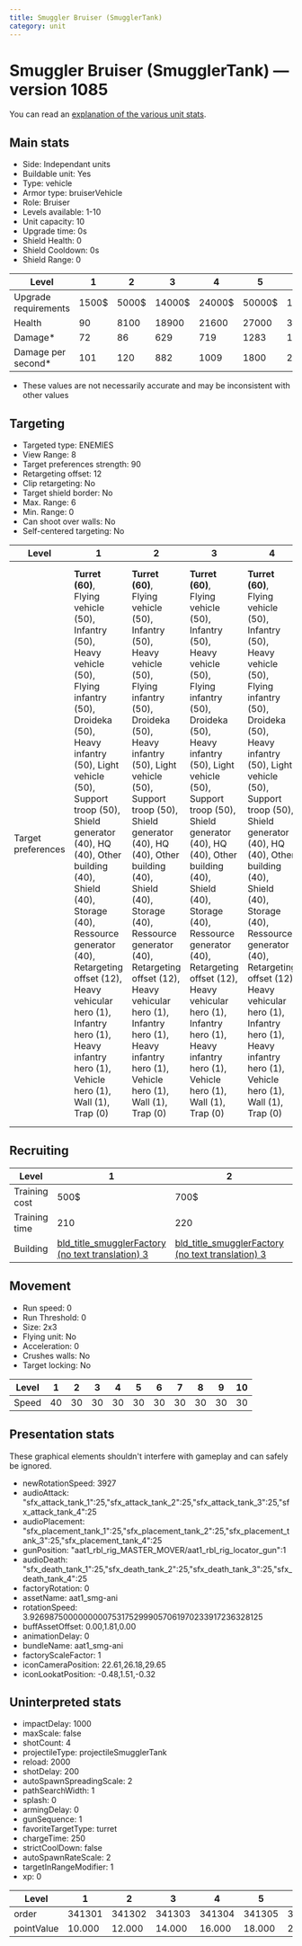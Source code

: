 ```yaml
---
title: Smuggler Bruiser (SmugglerTank)
category: unit
---
```


# Smuggler Bruiser (SmugglerTank) — version 1085

You can read an [explanation  of the various unit stats](unitexplained.md).

## Main stats

  * Side: Independant units
  * Buildable unit: Yes
  * Type: vehicle
  * Armor type: bruiserVehicle
  * Role: Bruiser
  * Levels available: 1-10
  * Unit capacity: 10
  * Upgrade time: 0s
  * Shield Health: 0
  * Shield Cooldown: 0s
  * Shield Range: 0

|Level               |1    |2    |3     |4     |5     |6      |7      |8      |9       |10      |
|--------------------|-----|-----|------|------|------|-------|-------|-------|--------|--------|
|Upgrade requirements|1500$|5000$|14000$|24000$|50000$|100000$|200000$|750000$|2000000$|4000000$|
|Health              |90   |8100 |18900 |21600 |27000 |30000  |33000  |36000  |39000   |45000   |
|Damage*             |72   |86   |629   |719   |1283  |1425   |1568   |1710   |1853    |2138    |
|Damage per second*  |101  |120  |882   |1009  |1800  |2000   |2200   |2400   |2600    |3000    |

* These values are not necessarily accurate and may be inconsistent with other values

## Targeting

  * Targeted type: ENEMIES
  * View Range: 8
  * Target preferences strength: 90
  * Retargeting offset: 12
  * Clip retargeting: No
  * Target shield border: No
  * Max. Range: 6
  * Min. Range: 0
  * Can shoot over walls: No
  * Self-centered targeting: No

|Level             |1                                                                                                                                                                                                                                                                                                                                                                                                                       |2                                                                                                                                                                                                                                                                                                                                                                                                                       |3                                                                                                                                                                                                                                                                                                                                                                                                                       |4                                                                                                                                                                                                                                                                                                                                                                                                                       |5                                                                                                                                                                                                                                                                                                                                                                                                                           |6                                                                                                                                                                                                                                                                                                                                                                                                                           |7                                                                                                                                                                                                                                                                                                                                                                                                                           |8                                                                                                                                                                                                                                                                                                                                                                                                                           |9                                                                                                                                                                                                                                                                                                                                                                                                                           |10                                                                                                                                                                                                                                                                                                                                                                                                                          |
|------------------|------------------------------------------------------------------------------------------------------------------------------------------------------------------------------------------------------------------------------------------------------------------------------------------------------------------------------------------------------------------------------------------------------------------------|------------------------------------------------------------------------------------------------------------------------------------------------------------------------------------------------------------------------------------------------------------------------------------------------------------------------------------------------------------------------------------------------------------------------|------------------------------------------------------------------------------------------------------------------------------------------------------------------------------------------------------------------------------------------------------------------------------------------------------------------------------------------------------------------------------------------------------------------------|------------------------------------------------------------------------------------------------------------------------------------------------------------------------------------------------------------------------------------------------------------------------------------------------------------------------------------------------------------------------------------------------------------------------|----------------------------------------------------------------------------------------------------------------------------------------------------------------------------------------------------------------------------------------------------------------------------------------------------------------------------------------------------------------------------------------------------------------------------|----------------------------------------------------------------------------------------------------------------------------------------------------------------------------------------------------------------------------------------------------------------------------------------------------------------------------------------------------------------------------------------------------------------------------|----------------------------------------------------------------------------------------------------------------------------------------------------------------------------------------------------------------------------------------------------------------------------------------------------------------------------------------------------------------------------------------------------------------------------|----------------------------------------------------------------------------------------------------------------------------------------------------------------------------------------------------------------------------------------------------------------------------------------------------------------------------------------------------------------------------------------------------------------------------|----------------------------------------------------------------------------------------------------------------------------------------------------------------------------------------------------------------------------------------------------------------------------------------------------------------------------------------------------------------------------------------------------------------------------|----------------------------------------------------------------------------------------------------------------------------------------------------------------------------------------------------------------------------------------------------------------------------------------------------------------------------------------------------------------------------------------------------------------------------|
|Target preferences|**Turret (60)**, Flying vehicle (50), Infantry (50), Heavy vehicle (50), Flying infantry (50), Droideka (50), Heavy infantry (50), Light vehicle (50), Support troop (50), Shield generator (40), HQ (40), Other building (40), Shield (40), Storage (40), Ressource generator (40), Retargeting offset (12), Heavy vehicular hero (1), Infantry hero (1), Heavy infantry hero (1), Vehicle hero (1), Wall (1), Trap (0)|**Turret (60)**, Flying vehicle (50), Infantry (50), Heavy vehicle (50), Flying infantry (50), Droideka (50), Heavy infantry (50), Light vehicle (50), Support troop (50), Shield generator (40), HQ (40), Other building (40), Shield (40), Storage (40), Ressource generator (40), Retargeting offset (12), Heavy vehicular hero (1), Infantry hero (1), Heavy infantry hero (1), Vehicle hero (1), Wall (1), Trap (0)|**Turret (60)**, Flying vehicle (50), Infantry (50), Heavy vehicle (50), Flying infantry (50), Droideka (50), Heavy infantry (50), Light vehicle (50), Support troop (50), Shield generator (40), HQ (40), Other building (40), Shield (40), Storage (40), Ressource generator (40), Retargeting offset (12), Heavy vehicular hero (1), Infantry hero (1), Heavy infantry hero (1), Vehicle hero (1), Wall (1), Trap (0)|**Turret (60)**, Flying vehicle (50), Infantry (50), Heavy vehicle (50), Flying infantry (50), Droideka (50), Heavy infantry (50), Light vehicle (50), Support troop (50), Shield generator (40), HQ (40), Other building (40), Shield (40), Storage (40), Ressource generator (40), Retargeting offset (12), Heavy vehicular hero (1), Infantry hero (1), Heavy infantry hero (1), Vehicle hero (1), Wall (1), Trap (0)|**Turret (60)**, Heavy vehicular hero (50), Flying vehicle (50), Infantry hero (50), Infantry (50), Heavy vehicle (50), Heavy infantry hero (50), Flying infantry (50), Droideka (50), Heavy infantry (50), Vehicle hero (50), Light vehicle (50), Support troop (50), Shield generator (40), HQ (40), Other building (40), Shield (40), Storage (40), Ressource generator (40), Retargeting offset (12), Wall (1), Trap (0)|**Turret (60)**, Heavy vehicular hero (50), Flying vehicle (50), Infantry hero (50), Infantry (50), Heavy vehicle (50), Heavy infantry hero (50), Flying infantry (50), Droideka (50), Heavy infantry (50), Vehicle hero (50), Light vehicle (50), Support troop (50), Shield generator (40), HQ (40), Other building (40), Shield (40), Storage (40), Ressource generator (40), Retargeting offset (12), Wall (1), Trap (0)|**Turret (60)**, Heavy vehicular hero (50), Flying vehicle (50), Infantry hero (50), Infantry (50), Heavy vehicle (50), Heavy infantry hero (50), Flying infantry (50), Droideka (50), Heavy infantry (50), Vehicle hero (50), Light vehicle (50), Support troop (50), Shield generator (40), HQ (40), Other building (40), Shield (40), Storage (40), Ressource generator (40), Retargeting offset (12), Wall (1), Trap (0)|**Turret (60)**, Heavy vehicular hero (50), Flying vehicle (50), Infantry hero (50), Infantry (50), Heavy vehicle (50), Heavy infantry hero (50), Flying infantry (50), Droideka (50), Heavy infantry (50), Vehicle hero (50), Light vehicle (50), Support troop (50), Shield generator (40), HQ (40), Other building (40), Shield (40), Storage (40), Ressource generator (40), Retargeting offset (12), Wall (1), Trap (0)|**Turret (60)**, Heavy vehicular hero (50), Flying vehicle (50), Infantry hero (50), Infantry (50), Heavy vehicle (50), Heavy infantry hero (50), Flying infantry (50), Droideka (50), Heavy infantry (50), Vehicle hero (50), Light vehicle (50), Support troop (50), Shield generator (40), HQ (40), Other building (40), Shield (40), Storage (40), Ressource generator (40), Retargeting offset (12), Wall (1), Trap (0)|**Turret (60)**, Heavy vehicular hero (50), Flying vehicle (50), Infantry hero (50), Infantry (50), Heavy vehicle (50), Heavy infantry hero (50), Flying infantry (50), Droideka (50), Heavy infantry (50), Vehicle hero (50), Light vehicle (50), Support troop (50), Shield generator (40), HQ (40), Other building (40), Shield (40), Storage (40), Ressource generator (40), Retargeting offset (12), Wall (1), Trap (0)|

## Recruiting

|Level        |1                                                                        |2                                                                        |3                                                                        |4                                                                        |5                                                                        |6                                                                        |7                                                                        |8                                                                        |9                                                                        |10                                                                        |
|-------------|-------------------------------------------------------------------------|-------------------------------------------------------------------------|-------------------------------------------------------------------------|-------------------------------------------------------------------------|-------------------------------------------------------------------------|-------------------------------------------------------------------------|-------------------------------------------------------------------------|-------------------------------------------------------------------------|-------------------------------------------------------------------------|--------------------------------------------------------------------------|
|Training cost|500$                                                                     |700$                                                                     |900$                                                                     |1100$                                                                    |1300$                                                                    |1500$                                                                    |1700$                                                                    |1900$                                                                    |2100$                                                                    |2300$                                                                     |
|Training time|210                                                                      |220                                                                      |230                                                                      |240                                                                      |250                                                                      |260                                                                      |270                                                                      |280                                                                      |290                                                                      |300                                                                       |
|Building     |[bld_title_smugglerFactory (no text translation) 3](smugglerFactory.html)|[bld_title_smugglerFactory (no text translation) 3](smugglerFactory.html)|[bld_title_smugglerFactory (no text translation) 3](smugglerFactory.html)|[bld_title_smugglerFactory (no text translation) 4](smugglerFactory.html)|[bld_title_smugglerFactory (no text translation) 5](smugglerFactory.html)|[bld_title_smugglerFactory (no text translation) 6](smugglerFactory.html)|[bld_title_smugglerFactory (no text translation) 7](smugglerFactory.html)|[bld_title_smugglerFactory (no text translation) 8](smugglerFactory.html)|[bld_title_smugglerFactory (no text translation) 9](smugglerFactory.html)|[bld_title_smugglerFactory (no text translation) 10](smugglerFactory.html)|

## Movement

  * Run speed: 0
  * Run Threshold: 0
  * Size: 2x3
  * Flying unit: No
  * Acceleration: 0
  * Crushes walls: No
  * Target locking: No

|Level|1 |2 |3 |4 |5 |6 |7 |8 |9 |10|
|-----|--|--|--|--|--|--|--|--|--|--|
|Speed|40|30|30|30|30|30|30|30|30|30|

## Presentation stats

These graphical elements shouldn't interfere with gameplay and can safely be ignored.

  * newRotationSpeed: 3927
  * audioAttack: "sfx_attack_tank_1":25,"sfx_attack_tank_2":25,"sfx_attack_tank_3":25,"sfx_attack_tank_4":25
  * audioPlacement: "sfx_placement_tank_1":25,"sfx_placement_tank_2":25,"sfx_placement_tank_3":25,"sfx_placement_tank_4":25
  * gunPosition: "aat1_rbl_rig_MASTER_MOVER/aat1_rbl_rig_locator_gun":1
  * audioDeath: "sfx_death_tank_1":25,"sfx_death_tank_2":25,"sfx_death_tank_3":25,"sfx_death_tank_4":25
  * factoryRotation: 0
  * assetName: aat1_smg-ani
  * rotationSpeed: 3.92698750000000007531752999057061970233917236328125
  * buffAssetOffset: 0.00,1.81,0.00
  * animationDelay: 0
  * bundleName: aat1_smg-ani
  * factoryScaleFactor: 1
  * iconCameraPosition: 22.61,26.18,29.65
  * iconLookatPosition: -0.48,1.51,-0.32

## Uninterpreted stats

  * impactDelay: 1000
  * maxScale: false
  * shotCount: 4
  * projectileType: projectileSmugglerTank
  * reload: 2000
  * shotDelay: 200
  * autoSpawnSpreadingScale: 2
  * pathSearchWidth: 1
  * splash: 0
  * armingDelay: 0
  * gunSequence: 1
  * favoriteTargetType: turret
  * chargeTime: 250
  * strictCoolDown: false
  * autoSpawnRateScale: 2
  * targetInRangeModifier: 1
  * xp: 0

|Level     |1     |2     |3     |4     |5     |6     |7     |8     |9     |10    |
|----------|------|------|------|------|------|------|------|------|------|------|
|order     |341301|341302|341303|341304|341305|341306|341307|341308|341309|341310|
|pointValue|10.000|12.000|14.000|16.000|18.000|20.000|22.000|24.000|26.000|30.000|


